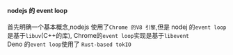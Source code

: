 #### nodejs 的 event loop
首先明确一个基本概念,nodejs 使用了`Chrome 的V8 引擎`,但是 nodej 的`event loop`是基于`libuv`(C++的库), Chrome的`event loop`实现是基于`libevent`  
Deno 的`event loop`使用了 `Rust-based tokIO`  


